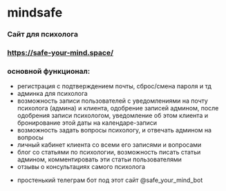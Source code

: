 # mindsafe

### Сайт для психолога

### https://safe-your-mind.space/

### основной функционал:
- регистрация с подтверждением почты, сброс/смена пароля и тд
- админка для психолога
- возможность записи пользователей с уведомлениями на почту психолога (админа) и клиента, одобрение записей админом, после одобрения записи психологом, уведомление об этом клиента и бронирование этой даты на календаре-записи
- возможность задать вопросы психологу, и отвечать админом на вопросы
- личный кабинет клиента со всеми его записями и вопросами
- блог со статьями по психологии, возможность писать статьи админом, комментировать эти статьи пользователями
- отзывы о консультациях самого психолога
+ простенький телеграм бот под этот сайт @safe_your_mind_bot